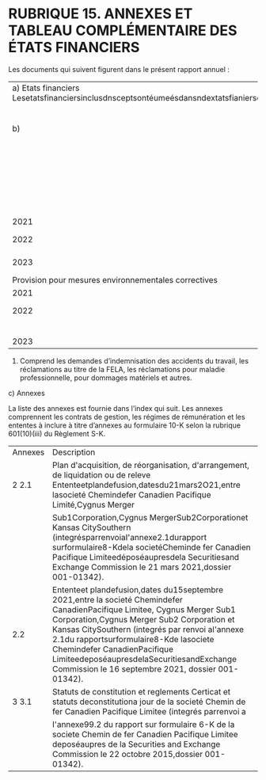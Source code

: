 # RUBRIQUE 15. ANNEXES ET TABLEAU COMPLÉMENTAIRE DES ÉTATS FINANCIERS  

Les documents qui suivent figurent dans le présent rapport annuel :  

<html><body><table><tr><td>a) Etats financiers Lesetatsfinanciersinclusdnsceptsontéumeésdansndextatsfianiersosolideslaubriqe8tatsfancieseoe</td><td colspan="7"></td></tr><tr><td></td><td colspan="7">supplémentaires. Tableauxdesétats financiers</td></tr><tr><td>b)</td><td colspan="6">Tableau complémentaire Il- Comptes de contrepartie et comptes admissibles</td><td></td></tr><tr><td></td><td>(en millions de dollars canadiens)</td><td>Solde d'ouverture au 1er janvier</td><td>Effet de l'acquisition de KCS</td><td>Ajouts portés</td><td>Paiements et aux charges autres réductions</td><td>Effet du change</td><td>Solde de cloture au 31 décembre</td></tr><tr><td></td><td colspan="7"> Charges a payer au titre des responsabilités pour prejudice personnel et autres réclamations1)</td></tr><tr><td>2021</td><td colspan="7">114$</td></tr><tr><td>2022</td><td></td><td>126$</td><td>1$ 丨$</td><td>101 $</td><td>(117) $ (94) $</td><td>1$</td><td>123$</td></tr><tr><td>2023</td><td></td><td>123 $ 132 $</td><td>68 $</td><td>190 $</td><td>(202) $</td><td>2 $ (1) $</td><td>132 $</td></tr><tr><td>Provision pour mesures environnementales correctives</td><td colspan="7"></td></tr><tr><td>2021</td><td colspan="7">1$ 10$</td></tr><tr><td>2022</td><td></td><td>80$ 79 $</td><td>丨$</td><td>8$</td><td>(10) $ (8) $</td><td>(1)$ 4$</td><td>79$</td></tr><tr><td></td><td></td><td></td><td></td><td></td><td></td><td></td><td>83 $</td></tr><tr><td>2023</td><td></td><td>83$</td><td>147 $</td><td>8$</td><td>(15) $</td><td>(3) $</td><td>220 $</td></tr></table></body></html>

1) Comprend les demandes d’indemnisation des accidents du travail, les réclamations au titre de la FELA, les réclamations pour maladie professionnelle, pour dommages matériels et autres.  

c) Annexes  

La liste des annexes est fournie dans l’index qui suit. Les annexes comprennent les contrats de gestion, les régimes de rémunération et les ententes à inclure à titre d’annexes au formulaire 10-K selon la rubrique 601(10)(iii) du Règlement S-K.  

<html><body><table><tr><td>Annexes</td><td>Description</td></tr><tr><td>2 2.1</td><td>Plan d'acquisition, de réorganisation, d'arrangement, de liquidation ou de releve Ententeetplandefusion,datesdu21mars2O21,entre lasocieté Chemindefer Canadien Pacifique Limité,Cygnus Merger</td></tr><tr><td></td><td>Sub1Corporation,Cygnus MergerSub2Corporationet Kansas CitySouthern (integrésparrenvoiaI'annexe2.1durapport surformulaire8-Kdela societéCheminde fer Canadien Pacifique Limiteedéposéaupresdela Securitiesand Exchange Commission le 21 mars 2021,dossier 001-01342).</td></tr><tr><td>2.2</td><td>Ententeet plandefusion,dates du15septembre 2021,entre la societé Chemindefer CanadienPacifique Limitee, Cygnus Merger Sub1 Corporation,Cygnus Merger Sub2 Corporation et Kansas CitySouthern (integrés par renvoi al'annexe 2.1du rapportsurformulaire8-Kde lasociete Chemindefer CanadienPacifique LimiteedeposéaupresdelaSecuritiesandExchange Commission le 16 septembre 2021, dossier 001-01342).</td></tr><tr><td>3 3.1</td><td>Statuts de constitution et reglements Certicat et statuts deconstitutiona jour de la societé Chemin de fer Canadien Pacifique Limitee (integrés parrenvoi a</td></tr><tr><td></td><td>I'annexe99.2 du rapport sur formulaire 6-K de la societe Chemin de fer Canadien Pacifique Limitee deposéaupres de la Securities and Exchange Commission le 22 octobre 2015,dossier 001-01342).</td></tr></table></body></html>  